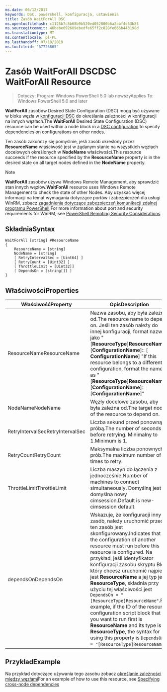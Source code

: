 ```yaml
---
ms.date: 06/12/2017
keywords: DSC, powershell, konfiguracja, ustawienia
title: Zasób WaitForAll DSC
ms.openlocfilehash: c1125b7c5b68b9b520ed052800b6a2abf4e53b85
ms.sourcegitcommit: 46bebe692689ebedfe65ff2c828fe666b443198d
ms.translationtype: MT
ms.contentlocale: pl-PL
ms.lasthandoff: 07/10/2019
ms.locfileid: "67726865"
---
```

# <a name="dsc-waitforall-resource"></a><span data-ttu-id="7e877-103">Zasób WaitForAll DSC</span><span class="sxs-lookup"><span data-stu-id="7e877-103">DSC WaitForAll Resource</span></span>

> <span data-ttu-id="7e877-104">Dotyczy: Program Windows PowerShell 5.0 lub nowszy</span><span class="sxs-lookup"><span data-stu-id="7e877-104">Applies To: Windows PowerShell 5.0 and later</span></span>

<span data-ttu-id="7e877-105">**WaitForAll** zasobów Desired State Configuration (DSC) mogą być używane w bloku węzła w [konfiguracji DSC](../../../configurations/configurations.md) do określania zależności w konfiguracji na innych węzłach.</span><span class="sxs-lookup"><span data-stu-id="7e877-105">The **WaitForAll** Desired State Configuration (DSC) resource can be used within a node block in a [DSC configuration](../../../configurations/configurations.md) to specify dependencies on configurations on other nodes.</span></span>

<span data-ttu-id="7e877-106">Ten zasób zakończy się pomyślnie, jeśli zasób określony przez **ResourceName** właściwość jest w żądanym stanie na wszystkich węzłach docelowych określonych w **NodeName** właściwości.</span><span class="sxs-lookup"><span data-stu-id="7e877-106">This resource succeeds if the resource specified by the **ResourceName** property is in the desired state on all target nodes defined in the **NodeName** property.</span></span>

> [!NOTE]
> <span data-ttu-id="7e877-107">**WaitForAll** zasobów używa Windows Remote Management, aby sprawdzić stan innych węzłów.</span><span class="sxs-lookup"><span data-stu-id="7e877-107">**WaitForAll** resource uses Windows Remote Management to check the state of other Nodes.</span></span>
> <span data-ttu-id="7e877-108">Aby uzyskać więcej informacji na temat wymagania dotyczące portów i zabezpieczeń dla usługi WinRM, zobacz [zagadnienia dotyczące zabezpieczeń komunikacji zdalnej programu PowerShell](/powershell/scripting/learn/remoting/winrmsecurity?view=powershell-6).</span><span class="sxs-lookup"><span data-stu-id="7e877-108">For more information about port and security requirements for WinRM, see [PowerShell Remoting Security Considerations](/powershell/scripting/learn/remoting/winrmsecurity?view=powershell-6).</span></span>

## <a name="syntax"></a><span data-ttu-id="7e877-109">Składnia</span><span class="sxs-lookup"><span data-stu-id="7e877-109">Syntax</span></span>

```
WaitForAll [string] #ResourceName
{
    ResourceName = [string]
    NodeName = [string]
    [ RetryIntervalSec = [Uint64] ]
    [ RetryCount = [Uint32] ]
    [ ThrottleLimit = [Uint32]]
    [ DependsOn = [string[]] ]
}
```

## <a name="properties"></a><span data-ttu-id="7e877-110">Właściwości</span><span class="sxs-lookup"><span data-stu-id="7e877-110">Properties</span></span>

|  <span data-ttu-id="7e877-111">Właściwość</span><span class="sxs-lookup"><span data-stu-id="7e877-111">Property</span></span>  |  <span data-ttu-id="7e877-112">Opis</span><span class="sxs-lookup"><span data-stu-id="7e877-112">Description</span></span>   |
|---|---|
| <span data-ttu-id="7e877-113">ResourceName</span><span class="sxs-lookup"><span data-stu-id="7e877-113">ResourceName</span></span>| <span data-ttu-id="7e877-114">Nazwa zasobu, aby była zależna od.</span><span class="sxs-lookup"><span data-stu-id="7e877-114">The resource name to depend on.</span></span> <span data-ttu-id="7e877-115">Jeśli ten zasób należy do innej konfiguracji, format nazwy jako "[__ResourceType__]__ResourceName__:: [__ConfigurationName__]:: [ __ConfigurationName__] "</span><span class="sxs-lookup"><span data-stu-id="7e877-115">If this resource belongs to a different configuration, format the name as "[__ResourceType__]__ResourceName__::[__ConfigurationName__]::[__ConfigurationName__]"</span></span>|
| <span data-ttu-id="7e877-116">NodeName</span><span class="sxs-lookup"><span data-stu-id="7e877-116">NodeName</span></span>| <span data-ttu-id="7e877-117">Węzły docelowe zasobu, aby była zależna od.</span><span class="sxs-lookup"><span data-stu-id="7e877-117">The target nodes of the resource to depend on.</span></span>|
| <span data-ttu-id="7e877-118">RetryIntervalSec</span><span class="sxs-lookup"><span data-stu-id="7e877-118">RetryIntervalSec</span></span>| <span data-ttu-id="7e877-119">Liczba sekund przed ponowną próbą.</span><span class="sxs-lookup"><span data-stu-id="7e877-119">The number of seconds before retrying.</span></span> <span data-ttu-id="7e877-120">Minimalny to 1.</span><span class="sxs-lookup"><span data-stu-id="7e877-120">Minimum is 1.</span></span>|
| <span data-ttu-id="7e877-121">RetryCount</span><span class="sxs-lookup"><span data-stu-id="7e877-121">RetryCount</span></span>| <span data-ttu-id="7e877-122">Maksymalna liczba ponownych prób.</span><span class="sxs-lookup"><span data-stu-id="7e877-122">The maximum number of times to retry.</span></span>|
| <span data-ttu-id="7e877-123">ThrottleLimit</span><span class="sxs-lookup"><span data-stu-id="7e877-123">ThrottleLimit</span></span>| <span data-ttu-id="7e877-124">Liczba maszyn do łączenia z jednocześnie.</span><span class="sxs-lookup"><span data-stu-id="7e877-124">Number of machines to connect simultaneously.</span></span> <span data-ttu-id="7e877-125">Domyślną jest domyślna nowy cimsession.</span><span class="sxs-lookup"><span data-stu-id="7e877-125">Default is new-cimsession default.</span></span>|
| <span data-ttu-id="7e877-126">dependsOn</span><span class="sxs-lookup"><span data-stu-id="7e877-126">DependsOn</span></span> | <span data-ttu-id="7e877-127">Wskazuje, że konfiguracji inny zasób, należy uruchomić przed ten zasób jest skonfigurowany.</span><span class="sxs-lookup"><span data-stu-id="7e877-127">Indicates that the configuration of another resource must run before this resource is configured.</span></span> <span data-ttu-id="7e877-128">Na przykład, jeśli identyfikator konfiguracji zasobu skryptu Blok, który chcesz uruchomić najpierw jest __ResourceName__ a jej typ jest __ResourceType__, składnia przy użyciu tej właściwości jest `DependsOn = "[ResourceType]ResourceName"`.</span><span class="sxs-lookup"><span data-stu-id="7e877-128">For example, if the ID of the resource configuration script block that you want to run first is __ResourceName__ and its type is __ResourceType__, the syntax for using this property is `DependsOn = "[ResourceType]ResourceName"`.</span></span>|

## <a name="example"></a><span data-ttu-id="7e877-129">Przykład</span><span class="sxs-lookup"><span data-stu-id="7e877-129">Example</span></span>

<span data-ttu-id="7e877-130">Na przykład dotyczące używania tego zasobu zobacz [określanie zależności między węzłami](../../../configurations/crossNodeDependencies.md)</span><span class="sxs-lookup"><span data-stu-id="7e877-130">For an example of how to use this resource, see [Specifying cross-node dependencies](../../../configurations/crossNodeDependencies.md)</span></span>
